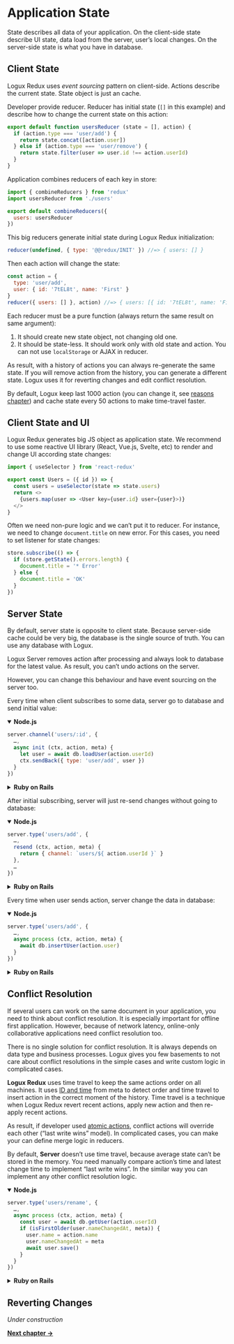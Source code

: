 # Application State

State describes all data of your application. On the client-side state describe UI state, data load from the server, user’s local changes. On the server-side state is what you have in database.


## Client State

Logux Redux uses *event sourcing* pattern on client-side. Actions describe the current state. State object is just an cache.

Developer provide reducer. Reducer has initial state (`[]` in this example) and describe how to change the current state on this action:

```js
export default function usersReducer (state = [], action) {
  if (action.type === 'user/add') {
    return state.concat([action.user])
  } else if (action.type === 'user/remove') {
    return state.filter(user => user.id !== action.userId)
  }
}
```

Application combines reducers of each key in store:

```js
import { combineReducers } from 'redux'
import usersReducer from './users'

export default combineReducers({
  users: usersReducer
})
```

This big reducers generate initial state during Logux Redux initialization:

```js
reducer(undefined, { type: '@@redux/INIT' }) //=> { users: [] }
```

Then each action will change the state:

```js
const action = {
  type: 'user/add',
  user: { id: '7tEL8t', name: 'First' }
}
reducer({ users: [] }, action) //=> { users: [{ id: '7tEL8t', name: 'First' }] }
```

Each reducer must be a pure function (always return the same result on same argument):

1. It should create new state object, not changing old one.
2. It should be state-less. It should work only with old state and action. You can not use `localStorage` or AJAX in reducer.

As result, with a history of actions you can always re-generate the same state. If you will remove action from the history, you can generate a different state. Logux uses it for reverting changes and edit conflict resolution.

By default, Logux keep last 1000 action (you can change it, see [reasons chapter]) and cache state every 50 actions to make time-travel faster.

[reasons chapter]: ./6-reason.md

## Client State and UI

Logux Redux generates big JS object as application state. We recommend to use some reactive UI library (React, Vue.js, Svelte, etc) to render and change UI according state changes:

```js
import { useSelector } from 'react-redux'

export const Users = ({ id }) => {
  const users = useSelector(state => state.users)
  return <>
    {users.map(user => <User key={user.id} user={user}>)}
  </>
}
```

Often we need non-pure logic and we can’t put it to reducer. For instance, we need to change `document.title` on new error. For this cases, you need to set listener for state changes:

```js
store.subscribe(() => {
  if (store.getState().errors.length) {
    document.title = '* Error'
  } else {
    document.title = 'OK'
  }
})
```


## Server State

By default, server state is opposite to client state. Because server-side cache could be very big, the database is the single source of truth. You can use any database with Logux.

Logux Server removes action after processing and always look to database for the latest value. As result, you can’t undo actions on the server.

However, you can change this behaviour and have event sourcing on the server too.

Every time when client subscribes to some data, server go to database and send initial value:

<details open><summary><b>Node.js</b></summary>

```js
server.channel('users/:id', {
  …,
  async init (ctx, action, meta) {
    let user = await db.loadUser(action.userId)
    ctx.sendBack({ type: 'user/add', user })
  }
})
```

</details>
<details><summary><b>Ruby on Rails</b></summary>

```ruby
# app/logux/channels/users.rb
module Channels
  class Users < Logux::ChannelController
    def initial_data
      user = User.find(action.channel.split('/')[1])
      [{ type: 'user/add', user: user }]
    end
  end
end
```

</details>

After initial subscribing, server will just re-send changes without going to database:

<details open><summary><b>Node.js</b></summary>

```js
server.type('users/add', {
  …,
  resend (ctx, action, meta) {
    return { channel: `users/${ action.userId }` }
  },
  …
})
```

</details>
<details><summary><b>Ruby on Rails</b></summary>

*Under construction. Until `resend` will be implemented in the gem.*

</details>

Every time when user sends action, server change the data in database:

<details open><summary><b>Node.js</b></summary>

```js
server.type('users/add', {
  …,
  async process (ctx, action, meta) {
    await db.insertUser(action.user)
  }
})
```

</details>
<details><summary><b>Ruby on Rails</b></summary>

```ruby
# app/logux/actions/users.rb
module Channels
  class Users < Logux::ChannelController
    def add
      user = User.new(user_params)
      user.save!
    end

    private

    def user_params
      action.require(:user).permit(:id, :name)
    end
  end
end
```

</details>


## Conflict Resolution

If several users can work on the same document in your application, you need to think about conflict resolution. It is especially important for offline first application. However, because of network latency, online-only collaborative applications need conflict resolution too.

There is no single solution for conflict resolution. It is always depends on data type and business processes. Logux gives you few basements to not care about conflict resolutions in the simple cases and write custom logic in complicated cases.

**Logux Redux** uses time travel to keep the same actions order on all machines. It uses [ID and time] from meta to detect order and time travel to insert action in the correct moment of the history. Time travel is a technique when Logux Redux revert recent actions, apply new action and then re-apply recent actions.

As result, if developer used [atomic actions], conflict actions will override each other (“last write wins” model). In complicated cases, you can make your can define merge logic in reducers.

By default, **Server** doesn’t use time travel, because average state can’t be stored in the memory. You need manually compare action’s time and latest change time to implement “last write wins”. In the similar way you can implement any other conflict resolution logic.

<details open><summary><b>Node.js</b></summary>

```js
server.type('users/rename', {
  …,
  async process (ctx, action, meta) {
    const user = await db.getUser(action.userId)
    if (isFirstOlder(user.nameChangedAt, meta)) {
      user.name = action.name
      user.nameChangedAt = meta
      await user.save()
    }
  }
})
```

</details>
<details><summary><b>Ruby on Rails</b></summary>

```ruby
# app/logux/actions/users.rb
module Channels
  class Users < Logux::ChannelController
    def rename
      user = User.find(action[:userId])
      if user.name_changed_at <= meta.time
        user.name = action[:name]
        user.name_changed_at = meta.time
        user.save!
      end
    end
  end
end
```

</details>

[atomic actions]: ./2-action.md#atomic-actions
[ID and time]: ./3-meta.md#id-and-time


## Reverting Changes

*Under construction*

**[Next chapter →](./5-subscription.md)**

